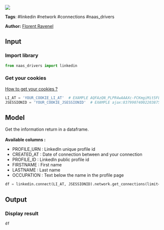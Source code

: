 <a href="https://app.naas.ai/user-redirect/naas/downloader?url=https://raw.githubusercontent.com/jupyter-naas/awesome-notebooks/master/LinkedIn/LinkedIn_Get_connections_from_network.ipynb" target="_parent"><img src="https://naasai-public.s3.eu-west-3.amazonaws.com/open_in_naas.svg"/></a>

**Tags**: #linkedin #network #connections #naas_drivers

**Author:** [Florent Ravenel](https://www.linkedin.com/in/florent-ravenel/)

## Input

### Import library


```python
from naas_drivers import linkedin
```

### Get your cookies
<a href='https://www.notion.so/LinkedIn-driver-Get-your-cookies-d20a8e7e508e42af8a5b52e33f3dba75'>How to get your cookies ?</a>


```python
LI_AT = 'YOUR_COOKIE_LI_AT'  # EXAMPLE AQFAzQN_PLPR4wAAAXc-FCKmgiMit5FLdY1af3-2
JSESSIONID = 'YOUR_COOKIE_JSESSIONID'  # EXAMPLE ajax:8379907400220387585
```

## Model

Get the information return in a dataframe.<br><br>
**Available columns :**
- PROFILE_URN : LinkedIn unique profile id
- CREATED_AT : Date of connection between and your connection
- PROFILE_ID : LinkedIn public profile id
- FIRSTNAME : First name
- LASTNAME : Last name
- OCCUPATION : Text below the name in the profile page


```python
df = linkedin.connect(LI_AT, JSESSIONID).network.get_connections(limit=-1)
```

## Output

### Display result


```python
df
```
